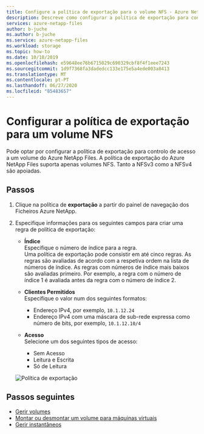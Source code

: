 ```yaml
---
title: Configure a política de exportação para o volume NFS - Azure NetApp Files
description: Descreve como configurar a política de exportação para controlar o acesso a um volume NFS utilizando ficheiros Azure NetApp
services: azure-netapp-files
author: b-juche
ms.author: b-juche
ms.service: azure-netapp-files
ms.workload: storage
ms.topic: how-to
ms.date: 10/18/2019
ms.openlocfilehash: e59648ee76b6715029c690329cbf8f4f1eee7243
ms.sourcegitcommit: 1d9f7368fa3dadedcc133e175e5a4ede003a8413
ms.translationtype: MT
ms.contentlocale: pt-PT
ms.lasthandoff: 06/27/2020
ms.locfileid: "85483657"
---
```

# <a name="configure-export-policy-for-an-nfs-volume"></a>Configurar a política de exportação para um volume NFS

Pode optar por configurar a política de exportação para controlo de acesso a um volume do Azure NetApp Files. A política de exportação do Azure NetApp Files suporta apenas volumes NFS.  Tanto a NFSv3 como a NFSv4 são apoiadas. 

## <a name="steps"></a>Passos 

1.  Clique na política de **exportação** a partir do painel de navegação dos Ficheiros Azure NetApp. 

2.  Especifique informações para os seguintes campos para criar uma regra de política de exportação:   
    *  **Índice**   
        Especifique o número de índice para a regra.  
        Uma política de exportação pode consistir em até cinco regras. As regras são avaliadas de acordo com a respetiva ordem na lista de números de índice. As regras com números de índice mais baixos são avaliadas primeiro. Por exemplo, a regra com o número de índice 1 é avaliada antes da regra com o número de índice 2. 

    * **Clientes Permitidos**   
        Especifique o valor num dos seguintes formatos:  
        * Endereço IPv4, por exemplo, `10.1.12.24` 
        * Endereço IPv4 com uma máscara de sub-rede expressa como número de bits, por exemplo, `10.1.12.10/4`

    * **Acesso**  
        Selecione um dos seguintes tipos de acesso:  
        * Sem Acesso 
        * Leitura e Escrita
        * Só de Leitura

    ![Política de exportação](../media/azure-netapp-files/azure-netapp-files-export-policy.png) 


## <a name="next-steps"></a>Passos seguintes 
* [Gerir volumes](azure-netapp-files-manage-volumes.md)
* [Montar ou desmontar um volume para máquinas virtuais](azure-netapp-files-mount-unmount-volumes-for-virtual-machines.md)
* [Gerir instantâneos](azure-netapp-files-manage-snapshots.md)
